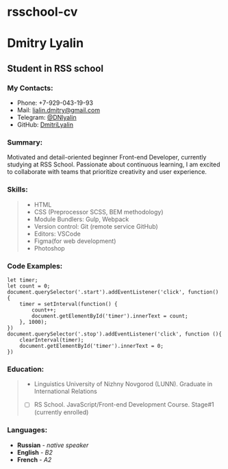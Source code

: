 #  rsschool-cv
# Dmitry Lyalin
## Student in RSS school 


### My Contacts:
* Phone: +7-929-043-19-93
* Mail: [lialin.dmitry@gmail.com](mailto:lialin.dmitry@gmail.com)
* Telegram: [@DNlyalin](https://t.me/DNlyalin)
* GitHub: [DmitriLyalin](https://github.com/DmitriLyalin)

  
### Summary:
Motivated and detail-oriented beginner Front-end Developer, currently studying at RSS School. Passionate about continuous learning, I am excited to collaborate with teams that prioritize creativity and user experience.
### Skills:
> -  HTML
> -  CSS (Preprocessor SCSS, BEM methodology)
> -  Module Bundlers: Gulp, Webpack
> -  Version control: Git (remote service GitHub)
> -  Editors: VSCode
> -  Figma(for web development)
> -  Photoshop
### Code Examples:
```
let timer;
let count = 0;  
document.querySelector('.start').addEventListener('click', function() {
    timer = setInterval(function() {
        count++;
        document.getElementById('timer').innerText = count;
    }, 1000);
})
document.querySelector('.stop').addEventListener('click', function (){
    clearInterval(timer);
    document.getElementById('timer').innerText = 0;
})
  ```
### Education:
> - Linguistics University of Nizhny Novgorod (LUNN). Graduate in International Relations
> - [ ] RS School. JavaScript/Front-end Development Course. Stage#1 (currently enrolled)

### Languages:
* **Russian** - *native speaker*
* **English** - *B2*
* **French** - *A2*
